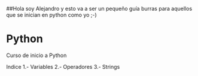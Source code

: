 ##Hola soy Alejandro y esto va a ser un pequeño guía burras para aquellos que se inician en python como yo ;-)

# Python
Curso de inicio a Python

Indice
1.- Variables
2.- Operadores
3.- Strings